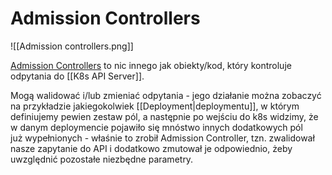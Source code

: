 # Admission Controllers

![[Admission controllers.png]]

[Admission Controllers](https://kubernetes.io/docs/reference/access-authn-authz/admission-controllers/) to nic innego jak obiekty/kod, który kontroluje odpytania do [[K8s API Server]].

Mogą walidować i/lub zmieniać odpytania - jego działanie można zobaczyć na przykładzie jakiegokolwiek [[Deployment|deploymentu]], w którym definiujemy pewien zestaw pól, a następnie po wejściu do k8s widzimy, że w danym deploymencie pojawiło się mnóstwo innych dodatkowych pól już wypełnionych - właśnie to zrobił Admission Controller, tzn. zwalidował nasze zapytanie do API i dodatkowo zmutował je odpowiednio, żeby uwzględnić pozostałe niezbędne parametry.

